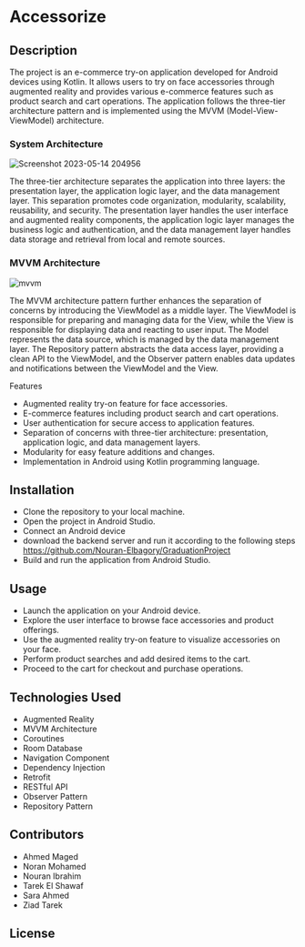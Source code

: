 # Accessorize

## Description

The project is an e-commerce try-on application developed for Android devices using Kotlin. It allows users to try on face accessories through augmented reality and provides various e-commerce features such as product search and cart operations. The application follows the three-tier architecture pattern and is implemented using the MVVM (Model-View-ViewModel) architecture.

### System Architecture
![Screenshot 2023-05-14 204956](https://github.com/ahmedmaged3k1/Accessorize/assets/60134186/e968b70b-612a-4e42-80b2-1135f2374ef1)

The three-tier architecture separates the application into three layers: the presentation layer, the application logic layer, and the data management layer. This separation promotes code organization, modularity, scalability, reusability, and security. The presentation layer handles the user interface and augmented reality components, the application logic layer manages the business logic and authentication, and the data management layer handles data storage and retrieval from local and remote sources.



### MVVM Architecture 
![mvvm](https://user-images.githubusercontent.com/60134186/185244558-c3916e54-5300-4fdd-9667-bfb946ed0130.png)

The MVVM architecture pattern further enhances the separation of concerns by introducing the ViewModel as a middle layer. The ViewModel is responsible for preparing and managing data for the View, while the View is responsible for displaying data and reacting to user input. The Model represents the data source, which is managed by the data management layer. The Repository pattern abstracts the data access layer, providing a clean API to the ViewModel, and the Observer pattern enables data updates and notifications between the ViewModel and the View.

Features
- Augmented reality try-on feature for face accessories.
- E-commerce features including product search and cart operations.
- User authentication for secure access to application features.
- Separation of concerns with three-tier architecture: presentation, application logic, and data management layers.
- Modularity for easy feature additions and changes.
- Implementation in Android using Kotlin programming language.
## Installation
- Clone the repository to your local machine.
- Open the project in Android Studio.
- Connect an Android device
- download the backend server and run it according to the following steps https://github.com/Nouran-Elbagory/GraduationProject
- Build and run the application from Android Studio.
## Usage
- Launch the application on your Android device.
- Explore the user interface to browse face accessories and product offerings.
- Use the augmented reality try-on feature to visualize accessories on your face.
- Perform product searches and add desired items to the cart.
- Proceed to the cart for checkout and purchase operations.

## Technologies Used
- Augmented Reality
- MVVM Architecture
- Coroutines
- Room Database
- Navigation Component
- Dependency Injection
- Retrofit
- RESTful API
- Observer Pattern
- Repository Pattern
## Contributors
- Ahmed Maged
- Noran Mohamed
- Nouran Ibrahim
- Tarek El Shawaf
- Sara Ahmed
- Ziad Tarek
## License

